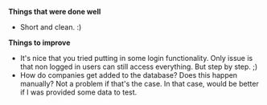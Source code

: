 **Things that were done well**

-   Short and clean. :)

**Things to improve**

-   It's nice that you tried putting in some login functionality. Only issue is that non logged in users can still access everything. But step by step. ;)
-   How do companies get added to the database? Does this happen manually? Not a problem if that's the case. In that case, would be better if I was provided some data to test.
